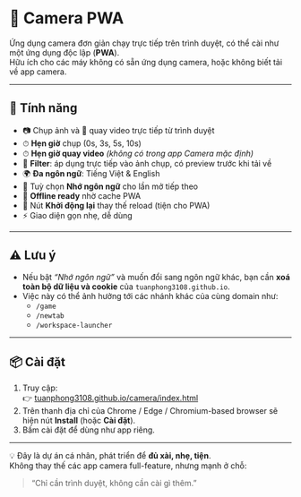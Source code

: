 # 📸 Camera PWA

Ứng dụng camera đơn giản chạy trực tiếp trên trình duyệt, có thể cài như một ứng dụng độc lập (**PWA**).  
Hữu ích cho các máy không có sẵn ứng dụng camera, hoặc không biết tải về app camera.

---

## 🚀 Tính năng
- 📷 Chụp ảnh và 🎥 quay video trực tiếp từ trình duyệt  
- ⏱ **Hẹn giờ** chụp (0s, 3s, 5s, 10s)  
- ⏱ **Hẹn giờ quay video** *(không có trong app Camera mặc định)*  
- 🎨 **Filter**: áp dụng trực tiếp vào ảnh chụp, có preview trước khi tải về  
- 🌍 **Đa ngôn ngữ**: Tiếng Việt & English  
- 💾 Tuỳ chọn **Nhớ ngôn ngữ** cho lần mở tiếp theo  
- 📡 **Offline ready** nhờ cache PWA  
- 🔄 Nút **Khởi động lại** thay thế reload (tiện cho PWA)  
- ⚡ Giao diện gọn nhẹ, dễ dùng  

---

## ⚠️ Lưu ý
- Nếu bật *“Nhớ ngôn ngữ”* và muốn đổi sang ngôn ngữ khác, bạn cần **xoá toàn bộ dữ liệu và cookie** của `tuanphong3108.github.io`.  
- Việc này có thể ảnh hưởng tới các nhánh khác của cùng domain như:  
  - `/game`  
  - `/newtab`  
  - `/workspace-launcher`  

---

## 📦 Cài đặt
1. Truy cập:  
   👉 [tuanphong3108.github.io/camera/index.html](https://tuanphong3108.github.io/camera/index.html)  
2. Trên thanh địa chỉ của Chrome / Edge / Chromium-based browser sẽ hiện nút **Install** (hoặc **Cài đặt**).  
3. Bấm cài đặt để dùng như app riêng.

---


💡 Đây là dự án cá nhân, phát triển để **đủ xài, nhẹ, tiện**.  
Không thay thế các app camera full-feature, nhưng mạnh ở chỗ:  

> “Chỉ cần trình duyệt, không cần cài gì thêm.”  
